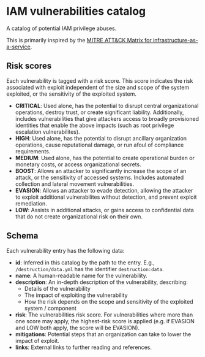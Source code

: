 # IAM vulnerabilities catalog

A catalog of potential IAM privilege abuses.

This is primarily inspired by the [MITRE ATT&CK Matrix for infrastructure-as-a-service](https://attack.mitre.org/matrices/enterprise/cloud/iaas/).

## Risk scores

Each vulnerability is tagged with a risk score. This score indicates the risk associated
with exploit independent of the size and scope of the system exploited, or the sensitivity
of the exploited system.

- **CRITICAL**: Used alone, has the potential to disrupt central organizational operations,
  destroy trust, or create significant liability. Additionally, includes vulnerabilities
  that give attackers access to broadly provisioned identities that enable the above impacts
  (such as root privilege escalation vulnerabilites).
- **HIGH**: Used alone, has the potential to disrupt ancillary organization operations,
  cause reputational damage, or run afoul of compliance requirements.
- **MEDIUM**: Used alone, has the potential to create operational burden or monetary costs,
  or access organizational secrets.
- **BOOST**: Allows an attacker to significantly increase the scope of an attack, or the
  sensitivity of accessed systems. Includes automated collection and lateral movement
  vulnerabilities.
- **EVASION**: Allows an attacker to evade detection, allowing the attacker to exploit
  additional vulnerabilites without detection, and prevent exploit remediation.
- **LOW**: Assists in additional attacks, or gains access to confidential data that do not
  create organizational risk on their own.

## Schema

Each vulnerability entry has the following data:

- **id**: Inferred in this catalog by the path to the entry. E.g., `/destruction/data.yml`
  has the identifier `destruction:data`.
- **name**: A human-readable name for the vulnerability.
- **description**: An in-depth description of the vulnerability, describing:
  - Details of the vulnerability
  - The impact of exploiting the vulnerability
  - How the risk depends on the scope and sensitivity of the exploited system / component
- **risk**: The vulnerabilities risk score. For vulnerabilities where more than one
  score may apply, the highest-risk score is applied (e.g. if EVASION and LOW both apply,
  the score will be EVASION).
- **mitigations**: Potential steps that an organization can take to lower the impact of
  exploit.
- **links**: External links to further reading and references.
